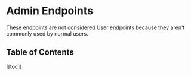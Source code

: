 # Admin Endpoints

These endpoints are not considered User endpoints because they aren't commonly used by normal users.

## Table of Contents

[[toc]]
